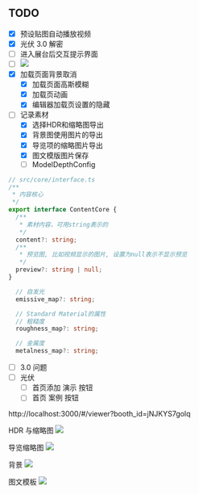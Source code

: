 ## TODO

- [x] 预设贴图自动播放视频
- [x] 光伏 3.0 解密
- [ ] 进入展台后交互提示界面
- [ ] ![](Pasted%20image%2020240424100914.png)
- [x] 加载页面背景取消
	- [x] 加载页面高斯模糊
	- [x] 加载页动画
	- [x] 编辑器加载页设置的隐藏
- [ ] 记录素材
	- [x] 选择HDR和缩略图导出
	- [x] 背景图使用图片的导出
	- [x] 导览项的缩略图片导出
	- [x] 图文模版图片保存
	- [ ] ModelDepthConfig
```ts
// src/core/interface.ts
/**
 * 内容核心
 */
export interface ContentCore {
  /**
   * 素材内容，可用string表示的
   */
  content?: string;
  /**
   * 预览图, 比如视频显示的图片, 设置为null表示不显示预览
   */
  preview?: string | null;
}

  // 自发光
  emissive_map?: string;

  // Standard Material的属性
  // 粗糙度
  roughness_map?: string;

  // 金属度
  metalness_map?: string;
```
- [ ] 3.0 问题
- [ ] 光伏
	- [ ] 首页添加 演示 按钮
	- [ ] 首页 案例 按钮

http://localhost:3000/#/viewer?booth_id=jNJKYS7goIq

HDR 与缩略图
![](Pasted%20image%2020240424112912.png)

导览缩略图
![](Pasted%20image%2020240424112933.png)

背景
![](Pasted%20image%2020240424113810.png)

图文模板
![](Pasted%20image%2020240424114953.png)